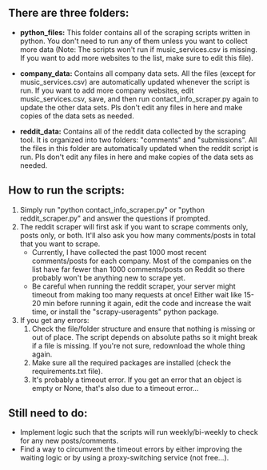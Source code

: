 ## There are three folders: 
- **python_files:** This folder contains all of the scraping scripts written in python. You don't need to run any of them unless you want to collect more data (Note: The scripts won't run if music_services.csv is missing. If you want to add more websites to the list, make sure to edit this file). 

- **company_data:** Contains all company data sets. All the files (except for music_services.csv) are automatically updated whenever the script is run. If you want to add more company websites, edit music_services.csv, save, and then run contact_info_scraper.py again to update the other data sets. Pls don't edit any files in here and make copies of the data sets as needed.

- **reddit_data:** Contains all of the reddit data collected by the scraping tool. It is organized into two folders: "comments" and "submissions". All the files in this folder are automatically updated when the reddit script is run. Pls don't edit any files in here and make copies of the data sets as needed.

## How to run the scripts:
1. Simply run "python contact_info_scraper.py" or "python reddit_scraper.py" and answer the questions if prompted. 
2. The reddit scraper will first ask if you want to scrape comments only, posts only, or both. It'll also ask you how many comments/posts in total that you want to scrape. 
    - Currently, I have collected the past 1000 most recent comments/posts for each company. Most of the companies on the list have far fewer than 1000 comments/posts on Reddit so there probably won't be anything new to scrape yet. 
    - Be careful when running the reddit scraper, your server might timeout from making too many requests at once! Either wait like 15-20 min before running it again, edit the code and increase the wait time, or install the "scrapy-useragents" python package.
3. If you get any errors:
    1. Check the file/folder structure and ensure that nothing is missing or out of place. The script depends on absolute paths so it might break if a file is missing. If you're not sure, redownload the whole thing again.
    2. Make sure all the required packages are installed (check the requirements.txt file). 
    3. It's probably a timeout error. If you get an error that an object is empty or None, that's also due to a timeout error...

## Still need to do:
- Implement logic such that the scripts will run weekly/bi-weekly to check for any new posts/comments.
- Find a way to circumvent the timeout errors by either improving the waiting logic or by using a proxy-switching service (not free...).